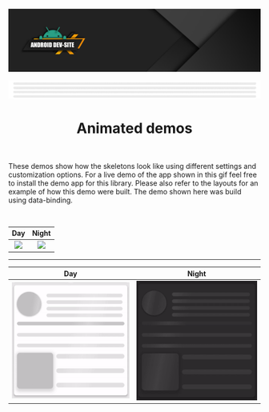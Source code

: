 [![Dev Site Banner](media/images/android_dev_site_banner.png)](https://medium.com/android-dev-site)

<div align="center">
  
![Banner Demo](./media/gifs/wide_banner_white.gif)
  
# Animated demos

</div>

<br/>
 
These demos show how the skeletons look like using different settings and customization options. For a live demo of the app shown in this gif feel free to install the demo app for this library. Please also refer to the layouts for an example of how this demo were built. The demo shown here was build using data-binding.

<br/>


Day            | Night
:-------------------------:|:-------------------------:
![](./media/gifs/demo_full_day.gif)  |  ![](./media/gifs/demo_full_night.gif)

***

Day            | Night
:-------------------------:|:-------------------------:
![](./media/gifs/demo_small_day.gif)  |  ![](./media/gifs/demo_small_night.gif)
